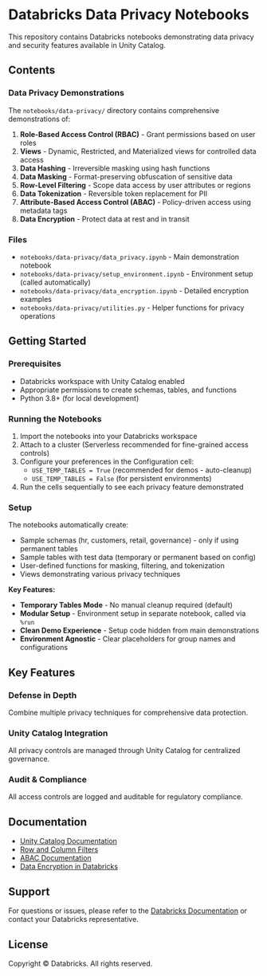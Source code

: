 # Databricks Data Privacy Notebooks

This repository contains Databricks notebooks demonstrating data privacy and security features available in Unity Catalog.

## Contents

### Data Privacy Demonstrations

The `notebooks/data-privacy/` directory contains comprehensive demonstrations of:

1. **Role-Based Access Control (RBAC)** - Grant permissions based on user roles
2. **Views** - Dynamic, Restricted, and Materialized views for controlled data access
3. **Data Hashing** - Irreversible masking using hash functions
4. **Data Masking** - Format-preserving obfuscation of sensitive data
5. **Row-Level Filtering** - Scope data access by user attributes or regions
6. **Data Tokenization** - Reversible token replacement for PII
7. **Attribute-Based Access Control (ABAC)** - Policy-driven access using metadata tags
8. **Data Encryption** - Protect data at rest and in transit

### Files

- `notebooks/data-privacy/data_privacy.ipynb` - Main demonstration notebook
- `notebooks/data-privacy/setup_environment.ipynb` - Environment setup (called automatically)
- `notebooks/data-privacy/data_encryption.ipynb` - Detailed encryption examples
- `notebooks/data-privacy/utilities.py` - Helper functions for privacy operations

## Getting Started

### Prerequisites

- Databricks workspace with Unity Catalog enabled
- Appropriate permissions to create schemas, tables, and functions
- Python 3.8+ (for local development)

### Running the Notebooks

1. Import the notebooks into your Databricks workspace
2. Attach to a cluster (Serverless recommended for fine-grained access controls)
3. Configure your preferences in the Configuration cell:
   - `USE_TEMP_TABLES = True` (recommended for demos - auto-cleanup)
   - `USE_TEMP_TABLES = False` (for persistent environments)
4. Run the cells sequentially to see each privacy feature demonstrated

### Setup

The notebooks automatically create:
- Sample schemas (hr, customers, retail, governance) - only if using permanent tables
- Sample tables with test data (temporary or permanent based on config)
- User-defined functions for masking, filtering, and tokenization
- Views demonstrating various privacy techniques

**Key Features:**
- **Temporary Tables Mode** - No manual cleanup required (default)
- **Modular Setup** - Environment setup in separate notebook, called via `%run`
- **Clean Demo Experience** - Setup code hidden from main demonstrations
- **Environment Agnostic** - Clear placeholders for group names and configurations

## Key Features

### Defense in Depth
Combine multiple privacy techniques for comprehensive data protection.

### Unity Catalog Integration
All privacy controls are managed through Unity Catalog for centralized governance.

### Audit & Compliance
All access controls are logged and auditable for regulatory compliance.

## Documentation

- [Unity Catalog Documentation](https://docs.databricks.com/en/data-governance/unity-catalog/index.html)
- [Row and Column Filters](https://docs.databricks.com/en/security/privacy/row-and-column-filters.html)
- [ABAC Documentation](https://docs.databricks.com/en/security/attribute-based-access-control.html)
- [Data Encryption in Databricks](https://docs.databricks.com/en/security/encryption/index.html)

## Support

For questions or issues, please refer to the [Databricks Documentation](https://docs.databricks.com) or contact your Databricks representative.

## License

Copyright © Databricks. All rights reserved.

